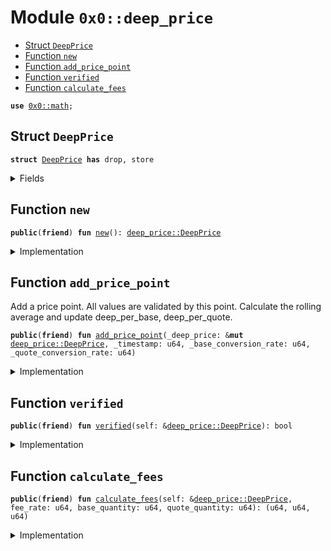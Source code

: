 
<a name="0x0_deep_price"></a>

# Module `0x0::deep_price`



-  [Struct `DeepPrice`](#0x0_deep_price_DeepPrice)
-  [Function `new`](#0x0_deep_price_new)
-  [Function `add_price_point`](#0x0_deep_price_add_price_point)
-  [Function `verified`](#0x0_deep_price_verified)
-  [Function `calculate_fees`](#0x0_deep_price_calculate_fees)


<pre><code><b>use</b> <a href="math.md#0x0_math">0x0::math</a>;
</code></pre>



<a name="0x0_deep_price_DeepPrice"></a>

## Struct `DeepPrice`



<pre><code><b>struct</b> <a href="deep_price.md#0x0_deep_price_DeepPrice">DeepPrice</a> <b>has</b> drop, store
</code></pre>



<details>
<summary>Fields</summary>


<dl>
<dt>
<code>last_insert_timestamp: u64</code>
</dt>
<dd>

</dd>
<dt>
<code>price_points_base: <a href="dependencies/move-stdlib/vector.md#0x1_vector">vector</a>&lt;u64&gt;</code>
</dt>
<dd>

</dd>
<dt>
<code>price_points_quote: <a href="dependencies/move-stdlib/vector.md#0x1_vector">vector</a>&lt;u64&gt;</code>
</dt>
<dd>

</dd>
<dt>
<code>deep_per_base: u64</code>
</dt>
<dd>

</dd>
<dt>
<code>deep_per_quote: u64</code>
</dt>
<dd>

</dd>
</dl>


</details>

<a name="0x0_deep_price_new"></a>

## Function `new`



<pre><code><b>public</b>(<b>friend</b>) <b>fun</b> <a href="deep_price.md#0x0_deep_price_new">new</a>(): <a href="deep_price.md#0x0_deep_price_DeepPrice">deep_price::DeepPrice</a>
</code></pre>



<details>
<summary>Implementation</summary>


<pre><code><b>public</b>(<a href="dependencies/sui-framework/package.md#0x2_package">package</a>) <b>fun</b> <a href="deep_price.md#0x0_deep_price_new">new</a>(): <a href="deep_price.md#0x0_deep_price_DeepPrice">DeepPrice</a> {
    // Initialize the DEEP price points
    <a href="deep_price.md#0x0_deep_price_DeepPrice">DeepPrice</a> {
        last_insert_timestamp: 0,
        price_points_base: <a href="dependencies/move-stdlib/vector.md#0x1_vector">vector</a>[],
        price_points_quote: <a href="dependencies/move-stdlib/vector.md#0x1_vector">vector</a>[],
        deep_per_base: 0,
        deep_per_quote: 0,
    }
}
</code></pre>



</details>

<a name="0x0_deep_price_add_price_point"></a>

## Function `add_price_point`

Add a price point. All values are validated by this point.
Calculate the rolling average and update deep_per_base, deep_per_quote.


<pre><code><b>public</b>(<b>friend</b>) <b>fun</b> <a href="deep_price.md#0x0_deep_price_add_price_point">add_price_point</a>(_deep_price: &<b>mut</b> <a href="deep_price.md#0x0_deep_price_DeepPrice">deep_price::DeepPrice</a>, _timestamp: u64, _base_conversion_rate: u64, _quote_conversion_rate: u64)
</code></pre>



<details>
<summary>Implementation</summary>


<pre><code><b>public</b>(<a href="dependencies/sui-framework/package.md#0x2_package">package</a>) <b>fun</b> <a href="deep_price.md#0x0_deep_price_add_price_point">add_price_point</a>(
    _deep_price: &<b>mut</b> <a href="deep_price.md#0x0_deep_price_DeepPrice">DeepPrice</a>,
    _timestamp: u64,
    _base_conversion_rate: u64,
    _quote_conversion_rate: u64,
) {
    // TODO
}
</code></pre>



</details>

<a name="0x0_deep_price_verified"></a>

## Function `verified`



<pre><code><b>public</b>(<b>friend</b>) <b>fun</b> <a href="deep_price.md#0x0_deep_price_verified">verified</a>(self: &<a href="deep_price.md#0x0_deep_price_DeepPrice">deep_price::DeepPrice</a>): bool
</code></pre>



<details>
<summary>Implementation</summary>


<pre><code><b>public</b>(<a href="dependencies/sui-framework/package.md#0x2_package">package</a>) <b>fun</b> <a href="deep_price.md#0x0_deep_price_verified">verified</a>(
    self: &<a href="deep_price.md#0x0_deep_price_DeepPrice">DeepPrice</a>,
): bool {
    self.last_insert_timestamp &gt; 0
}
</code></pre>



</details>

<a name="0x0_deep_price_calculate_fees"></a>

## Function `calculate_fees`



<pre><code><b>public</b>(<b>friend</b>) <b>fun</b> <a href="deep_price.md#0x0_deep_price_calculate_fees">calculate_fees</a>(self: &<a href="deep_price.md#0x0_deep_price_DeepPrice">deep_price::DeepPrice</a>, fee_rate: u64, base_quantity: u64, quote_quantity: u64): (u64, u64, u64)
</code></pre>



<details>
<summary>Implementation</summary>


<pre><code><b>public</b>(<a href="dependencies/sui-framework/package.md#0x2_package">package</a>) <b>fun</b> <a href="deep_price.md#0x0_deep_price_calculate_fees">calculate_fees</a>(
    self: &<a href="deep_price.md#0x0_deep_price_DeepPrice">DeepPrice</a>,
    fee_rate: u64,
    base_quantity: u64,
    quote_quantity: u64,
): (u64, u64, u64) {
    <b>if</b> (self.<a href="deep_price.md#0x0_deep_price_verified">verified</a>()) {
        <b>let</b> base_fee = <a href="math.md#0x0_math_mul">math::mul</a>(fee_rate, <a href="math.md#0x0_math_mul">math::mul</a>(base_quantity, self.deep_per_base));
        <b>let</b> quote_fee = <a href="math.md#0x0_math_mul">math::mul</a>(fee_rate, <a href="math.md#0x0_math_mul">math::mul</a>(quote_quantity, self.deep_per_quote));

        <b>return</b> (0, 0, base_fee + quote_fee)
    };

    <b>let</b> base_fee = <a href="math.md#0x0_math_mul">math::mul</a>(fee_rate, base_quantity);
    <b>let</b> quote_fee = <a href="math.md#0x0_math_mul">math::mul</a>(fee_rate, quote_quantity);

    (base_fee, quote_fee, 0)
}
</code></pre>



</details>
